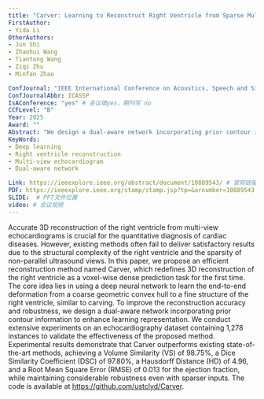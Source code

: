 ```yaml
---
title: "Carver: Learning to Reconstruct Right Ventricle from Sparse Multi-View 2D Echocardiograms"
FirstAuthor:
- Yida Li
OtherAuthors:
- Jun Shi
- Zhaohui Wang
- Tiantong Wang
- Ziqi Zhu
- Minfan Zhao

ConfJournal: "IEEE International Conference on Acoustics, Speech and Signal Processing"
ConfJournalAbbr: ICASSP
IsAConference: "yes" # 会议填yes，期刊写 no
CCFLevel: "B" 
Year: 2025
Award: ""
Abstract: "We design a dual-aware network incorporating prior contour information to enhance learning representation. We conduct extensive experiments on an echocardiography dataset containing 1,278 instances to validate the effectiveness of the proposed method"
KeyWords:
- Deep learning
- Right ventricle reconstruction
- Multi-view echocardiogram
- Dual-aware network

Link: https://ieeexplore.ieee.org/abstract/document/10889543/ # 官网链接 
PDF: https://ieeexplore.ieee.org/stamp/stamp.jsp?tp=&arnumber=10889543 # pdf文件位置
SLIDE:  # PPT文件位置
video: # 会议视频
---
```


Accurate 3D reconstruction of the right ventricle from multi-view echocardiograms is crucial for the quantitative diagnosis of cardiac diseases. However, existing methods often fail to deliver satisfactory results due to the structural complexity of the right ventricle and the sparsity of non-parallel ultrasound views. In this paper, we propose an efficient reconstruction method named Carver, which redefines 3D reconstruction of the right ventricle as a voxel-wise dense prediction task for the first time. The core idea lies in using a deep neural network to learn the end-to-end deformation from a coarse geometric convex hull to a fine structure of the right ventricle, similar to carving. To improve the reconstruction accuracy and robustness, we design a dual-aware network incorporating prior contour information to enhance learning representation. We conduct extensive experiments on an echocardiography dataset containing 1,278 instances to validate the effectiveness of the proposed method. Experimental results demonstrate that Carver outperforms existing state-of-the-art methods, achieving a Volume Similarity (VS) of 98.75%, a Dice Similarity Coefficient (DSC) of 97.80%, a Hausdorff Distance (HD) of 4.96, and a Root Mean Square Error (RMSE) of 0.013 for the ejection fraction, while maintaining considerable robustness even with sparser inputs. The code is available at https://github.com/ustclyd/Carver.
